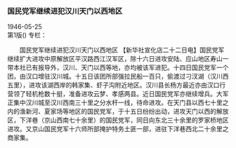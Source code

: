 ### 国民党军继续进犯汉川天门以西地区  

1946-05-25  
第1版()
专栏：

　　国民党军继续进犯汉川天门以西地区
    【新华社宣化店二十二日电】国民党军继续扩大进攻中原解放区平汉路西江汉军区，除十六日进攻安陆、应山地区寿山一带本社已有报导外，汉川、天门以西等地，亦均被该军进犯。十四日国民党军一个团，由汉口增驻汉川城。十五日该团所部强拉民船一百只，偷渡过刁汊湖（汉川西五里），进攻该湖西岸的韩家集、虾子沟附近地区。汉川县长杨方最近亦由汉口行营领了轻机枪数十挺，准备进攻云梦、孝感两县。近日国民党军亦继续增兵。大军正集中汉川城至汉川西南三十里之分水杆一线，待命进攻。在天门县以西七十里之内的渔新河、夏家场等地区的国民党军，于十五日纷纷出动，进攻天门以西的解放区，下洋巷（京山西南七十余里）的国民党军，同日向东北三十余里的罗家桥地区进攻。又京山国民党军十六师所部掩护特务土匪一部，进驻下洋巷西北二十余里之商家集。  
